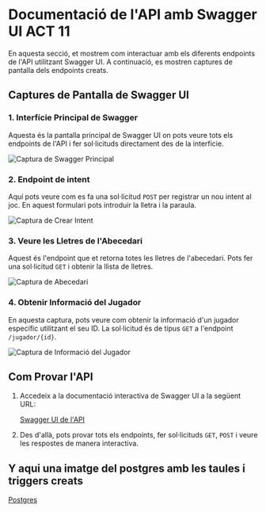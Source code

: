 # Documentació de l'API amb Swagger UI ACT 11

En aquesta secció, et mostrem com interactuar amb els diferents endpoints de l'API utilitzant Swagger UI. A continuació, es mostren captures de pantalla dels endpoints creats.

## Captures de Pantalla de Swagger UI

### 1. **Interfície Principal de Swagger**
   Aquesta és la pantalla principal de Swagger UI on pots veure tots els endpoints de l'API i fer sol·licituds directament des de la interficie.

   ![Captura de Swagger Principal](imatges/endpointscreados.png)

### 2. **Endpoint de intent**
   Aquí pots veure com es fa una sol·licitud `POST` per registrar un nou intent al joc. En aquest formulari pots introduir la lletra i la paraula.

   ![Captura de Crear Intent](imatges/postintents.png)

### 3. **Veure les Lletres de l'Abecedari**
   Aquest és l'endpoint que et retorna totes les lletres de l'abecedari. Pots fer una sol·licitud `GET` i obtenir la llista de lletres.

   ![Captura de Abecedari](imagtes/swaggerlletres.png)

### 4. **Obtenir Informació del Jugador**
   En aquesta captura, pots veure com obtenir la informació d'un jugador específic utilitzant el seu ID. La sol·licitud és de tipus `GET` a l'endpoint `/jugador/{id}`.

   ![Captura de Informació del Jugador](imatges/swaggerid.png)


## Com Provar l'API

1. Accedeix a la documentació interactiva de Swagger UI a la següent URL:

   [Swagger UI de l'API](http://127.0.0.1:8000/docs)

2. Des d'allà, pots provar tots els endpoints, fer sol·licituds `GET`, `POST` i veure les respostes de manera interactiva.



## Y aqui una imatge del postgres amb les taules i triggers creats
   [Postgres](imatges/psql.png)

